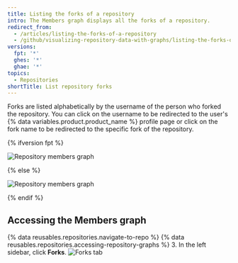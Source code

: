 ```yaml
---
title: Listing the forks of a repository
intro: The Members graph displays all the forks of a repository.
redirect_from:
  - /articles/listing-the-forks-of-a-repository
  - /github/visualizing-repository-data-with-graphs/listing-the-forks-of-a-repository
versions:
  fpt: '*'
  ghes: '*'
  ghae: '*'
topics:
  - Repositories
shortTitle: List repository forks
---
```

Forks are listed alphabetically by the username of the person who forked the repository. You can click on the username to be redirected to the user's {% data variables.product.product_name %} profile page or click on the fork name to be redirected to the specific fork of the repository.

{% ifversion fpt %}

![Repository members graph](/assets/images/help/graphs/repo_forks_graph_dotcom.png)

{% else %}

![Repository members graph](/assets/images/help/graphs/repo_members_graph.png)

{% endif %}

## Accessing the Members graph

{% data reusables.repositories.navigate-to-repo %}
{% data reusables.repositories.accessing-repository-graphs %}
3. In the left sidebar, click **Forks**.
![Forks tab](/assets/images/help/graphs/graphs-sidebar-forks-tab.png)
